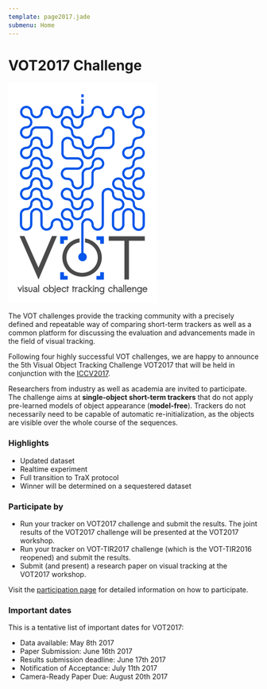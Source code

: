 ```yaml
---
template: page2017.jade
submenu: Home
---
```


# VOT2017 Challenge

<img class="logo float-right frame" src="../img/vot2017_logo_website_large.png" alt="VOT2017" />

The VOT challenges provide the tracking community with a precisely defined and repeatable way of comparing short-term trackers as well as a common platform for discussing the evaluation and advancements made in the field of visual tracking.

Following four highly successful VOT challenges, we are happy to announce the 5th Visual Object Tracking Challenge VOT2017 that will be held in conjunction with the [ICCV2017](http://iccv2017.thecvf.com/).

Researchers from industry as well as academia are invited to participate. The challenge aims at **single-object short-term trackers** that do not apply pre-learned models of object appearance (**model-free**). Trackers do not necessarily need to be capable of automatic re-initialization, as the objects are visible over the whole course of the sequences.

### Highlights

 * Updated dataset
 * Realtime experiment
 * Full transition to TraX protocol
 * Winner will be determined on a sequestered dataset

### Participate by

 * Run your tracker on VOT2017 challenge and submit the results. The joint results of the VOT2017 challenge will be presented at the VOT2017 workshop.
 * Run your tracker on VOT-TIR2017 challenge (which is the VOT-TIR2016 reopened) and submit the results.
 * Submit (and present) a research paper on visual tracking at the VOT2017 workshop.

Visit the [participation page](/vot2017/participation.html) for detailed information on how to participate.

### Important dates

This is a tentative list of important dates for VOT2017:

 * Data available: May 8th 2017
 * Paper Submission: June 16th 2017
 * Results submission deadline: June 17th 2017
 * Notification of Acceptance: July 11th 2017
 * Camera-Ready Paper Due: August 20th 2017
